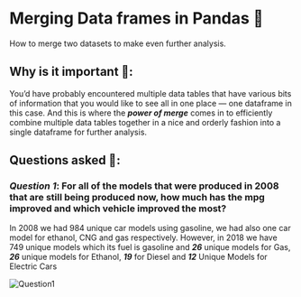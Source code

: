 # Merging Data frames in Pandas 🔄
How to merge two datasets to make even further analysis. 

## Why is it important 🤔:
You’d have probably encountered multiple data tables that have various bits of information that you would like to see all in one place — one dataframe in this case. And this is where the _**power of merge**_ comes in to efficiently combine multiple data tables together in a nice and orderly fashion into a single dataframe for further analysis.

## Questions asked 🤔:
### _**Question 1**_: For all of the models that were produced in 2008 that are still being produced now, how much has the mpg improved and which vehicle improved the most?
In 2008 we had 984 unique car models using gasoline, we had also one car model for ethanol, CNG and gas respectively. However, in 2018 we have 749 unique models which its fuel is gasoline and _**26**_ unique models for Gas, _**26**_ unique models for Ethanol, _**19**_ for Diesel and _**12**_ Unique Models for Electric Cars

![Question1](https://github.com/davidtc8/Fuel_Economy_Data_Analysis/blob/master/Merging%20Datasets/lastquestion.JPG?raw=true)